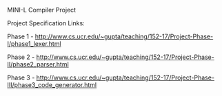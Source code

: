 MINI-L Compiler Project

Project Specification Links:

Phase 1 - http://www.cs.ucr.edu/~gupta/teaching/152-17/Project-Phase-I/phase1_lexer.html

Phase 2 - http://www.cs.ucr.edu/~gupta/teaching/152-17/Project-Phase-II/phase2_parser.html

Phase 3 - http://www.cs.ucr.edu/~gupta/teaching/152-17/Project-Phase-III/phase3_code_generator.html
